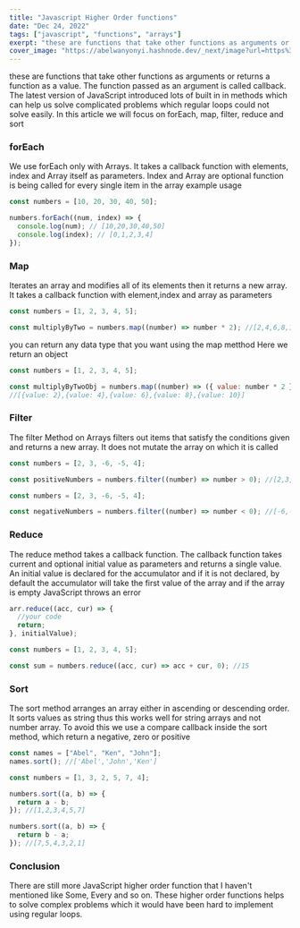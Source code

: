 ```yaml
---
title: "Javascript Higher Order functions"
date: "Dec 24, 2022"
tags: ["javascript", "functions", "arrays"]
exerpt: "these are functions that take other functions as arguments or returns a function as a value. The function passed as an argument is called callback"
cover_image: "https://abelwanyonyi.hashnode.dev/_next/image?url=https%3A%2F%2Fcdn.hashnode.com%2Fres%2Fhashnode%2Fimage%2Funsplash%2Fvw3Ahg4x1tY%2Fupload%2Fv1645082136668%2FaBB_W-O1t.jpeg%3Fw%3D1600%26h%3D840%26fit%3Dcrop%26crop%3Dentropy%26auto%3Dcompress%2Cformat%26format%3Dwebp&w=1920&q=75"
---
```


these are functions that take other functions as arguments or returns a function as a value. The function passed as an argument is called callback. The latest version of JavaScript introduced lots of built in in methods which can help us solve complicated problems which regular loops could not solve easily. In this article we will focus on forEach, map, filter, reduce and sort

### forEach

We use forEach only with Arrays. It takes a callback function with elements, index and Array itself as parameters. Index and Array are optional function is being called for every single item in the array example usage

```js
const numbers = [10, 20, 30, 40, 50];

numbers.forEach((num, index) => {
  console.log(num); // [10,20,30,40,50]
  console.log(index); // [0,1,2,3,4]
});
```

### Map

Iterates an array and modifies all of its elements then it returns a new array. It takes a callback function with element,index and array as parameters

```js
const numbers = [1, 2, 3, 4, 5];

const multiplyByTwo = numbers.map((number) => number * 2); //[2,4,6,8,10]
```

you can return any data type that you want using the map metthod Here we return an object

```js
const numbers = [1, 2, 3, 4, 5];

const multiplyByTwoObj = numbers.map((number) => ({ value: number * 2 }));
//[{value: 2},{value: 4},{value: 6},{value: 8},{value: 10}]
```

### Filter

The filter Method on Arrays filters out items that satisfy the conditions given and returns a new array. It does not mutate the array on which it is called

```js
const numbers = [2, 3, -6, -5, 4];

const positiveNumbers = numbers.filter((number) => number > 0); //[2,3,4]
```

```js
const numbers = [2, 3, -6, -5, 4];

const negativeNumbers = numbers.filter((number) => number < 0); //[-6,-5]
```

### Reduce

The reduce method takes a callback function. The callback function takes current and optional initial value as parameters and returns a single value. An initial value is declared for the accumulator and if it is not declared, by default the accumulator will take the first value of the array and if the array is empty JavaScript throws an error

```js
arr.reduce((acc, cur) => {
  //your code
  return;
}, initialValue);
```

```js
const numbers = [1, 2, 3, 4, 5];

const sum = numbers.reduce((acc, cur) => acc + cur, 0); //15
```

### Sort

The sort method arranges an array either in ascending or descending order. It sorts values as string thus this works well for string arrays and not number array. To avoid this we use a compare callback inside the sort method, which return a negative, zero or positive

```js
const names = ["Abel", "Ken", "John"];
names.sort(); //['Abel','John','Ken']

const numbers = [1, 3, 2, 5, 7, 4];

numbers.sort((a, b) => {
  return a - b;
}); //[1,2,3,4,5,7]
```

```js
numbers.sort((a, b) => {
  return b - a;
}); //[7,5,4,3,2,1]
```

### Conclusion

There are still more JavaScript higher order function that I haven't mentioned like Some, Every and so on. These higher order functions helps to solve complex problems which it would have been hard to implement using regular loops.
